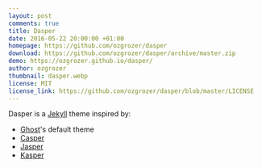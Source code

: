 ```yaml
---
layout: post
comments: true
title: Dasper
date: 2016-05-22 20:00:00 +01:00
homepage: https://github.com/ozgrozer/dasper
download: https://github.com/ozgrozer/dasper/archive/master.zip
demo: https://ozgrozer.github.io/dasper/
author: ozgrozer
thumbnail: dasper.webp
license: MIT
license_link: https://github.com/ozgrozer/dasper/blob/master/LICENSE
---
```


Dasper is a [Jekyll](https://jekyllrb.com/) theme inspired by:

* [Ghost](https://ghost.org/)'s default theme
* [Casper](https://demo.ghost.io/)
* [Jasper](https://jekyllt.github.io/jasper/)
* [Kasper](https://rosario.io/)
